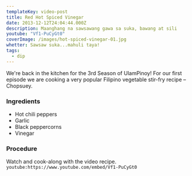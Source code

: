 ```yaml
---
templateKey: video-post
title: Red Hot Spiced Vinegar
date: 2013-12-12T24:04:44.000Z
description: Maanghang na sawsawang gawa sa suka, bawang at sili
youtube: "Vf1-PuCyGt0"
coverImage: /images/hot-spiced-vinegar-01.jpg
whetter: Sawsaw suka...mahuli taya!
tags:
  - dip
---
```


We're back in the kitchen for the 3rd Season of UlamPinoy! For our first episode we are cooking a very popular Filipino vegetable stir-fry recipe – Chopsuey.

### Ingredients
* Hot chili peppers
* Garlic
* Black peppercorns
* Vinegar

### Procedure
Watch and cook-along with the video recipe.
`youtube:https://www.youtube.com/embed/Vf1-PuCyGt0`


